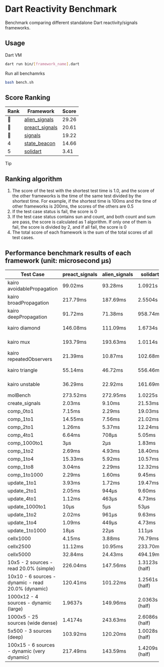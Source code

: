 # Dart Reactivity Benchmark

Benchmark comparing different standalone Dart reactivity/signals frameworks.

## Usage

Dart VM
```bash
dart run bin/[framework_name].dart
```

Run all benchamrks
```bash
bash bench.sh
```

## Score Ranking

<!-- Rank Table -->
| Rank | Framework | Score |
|---|---|---|
| 🥇 | [alien_signals](https://pub.dev/packages/alien_signals) | 29.26 |
| 🥈 | [preact_signals](https://pub.dev/packages/preact_signals) | 20.61 |
| 🥉 | [signals](https://pub.dev/packages/signals) | 19.22 |
| 4 | [state_beacon](https://pub.dev/packages/state_beacon) | 14.66 |
| 5 | [solidart](https://pub.dev/packages/solidart) | 3.41 |
<!-- Rank Table End -->

> [!TIP]
> ## Ranking algorithm
>
> 1. The score of the test with the shortest test time is 1.0, and the score of the other frameworks is the time of the same test divided by the shortest time. For example, if the shortest time is 100ms and the time of other frameworks is 200ms, the scores of the others are 0.5
> 2. If the test case status is fail, the score is 0
> 3. If the test case status contains sun and count, and both count and sum are pass, the score is calculated as 1 algorithm. If only one of them is fail, the score is divided by 2, and if all fail, the score is 0
> 4. The total score of each framework is the sum of the total scores of all test cases.

## Performance benchmark results of each framework (unit: microsecond μs)

<!-- Benchmark Table -->
| Test Case | preact_signals | alien_signals | solidart | signals | state_beacon |
|---|---|---|---|---|---|
| kairo avoidablePropagation | 99.02ms | 93.28ms | 1.0921s | 93.19ms | 93.24ms (fail) |
| kairo broadPropagation | 217.79ms | 187.69ms | 2.5504s | 206.29ms | 3.04ms (fail) |
| kairo deepPropagation | 91.72ms | 71.38ms | 958.74ms | 93.23ms | 90.81ms (fail) |
| kairo diamond | 146.08ms | 111.09ms | 1.6734s | 145.43ms | 96.56ms (fail) |
| kairo mux | 193.79ms | 193.63ms | 1.0114s | 197.47ms | 97.79ms (fail) |
| kairo repeatedObservers | 21.39ms | 10.87ms | 102.68ms | 24.13ms | 25.45ms (fail) |
| kairo triangle | 55.14ms | 46.72ms | 556.46ms | 54.17ms | 43.21ms (fail) |
| kairo unstable | 36.29ms | 22.92ms | 161.69ms | 41.05ms | 191.67ms (fail) |
| molBench | 273.52ms | 272.95ms | 1.0225s | 276.99ms | 399μs |
| create_signals | 2.03ms | 9.10ms | 21.53ms | 17.54ms | 28.57ms |
| comp_0to1 | 7.15ms | 2.29ms | 19.03ms | 6.91ms | 24.49ms |
| comp_1to1 | 14.55ms | 7.56ms | 21.02ms | 7.22ms | 24.45ms |
| comp_2to1 | 1.26ms | 5.37ms | 12.24ms | 4.73ms | 15.40ms |
| comp_4to1 | 6.64ms | 708μs | 5.05ms | 3.67ms | 8.50ms |
| comp_1000to1 | 3μs | 2μs | 1.83ms | 2μs | 20μs |
| comp_1to2 | 2.69ms | 4.93ms | 18.40ms | 8.91ms | 22.75ms |
| comp_1to4 | 15.33ms | 5.92ms | 10.57ms | 3.29ms | 21.28ms |
| comp_1to8 | 3.04ms | 2.29ms | 12.32ms | 3.63ms | 21.53ms |
| comp_1to1000 | 2.29ms | 1.60ms | 9.45ms | 2.00ms | 20.00ms |
| update_1to1 | 3.93ms | 1.72ms | 19.47ms | 4.44ms | 2.76ms |
| update_2to1 | 2.05ms | 944μs | 9.60ms | 2.09ms | 1.38ms |
| update_4to1 | 1.12ms | 463μs | 4.73ms | 1.02ms | 688μs |
| update_1000to1 | 10μs | 5μs | 53μs | 10μs | 7μs |
| update_1to2 | 2.02ms | 961μs | 9.63ms | 2.18ms | 1.38ms |
| update_1to4 | 1.09ms | 449μs | 4.73ms | 1.10ms | 706μs |
| update_1to1000 | 18μs | 22μs | 111μs | 20μs | 199μs |
| cellx1000 | 4.15ms | 3.88ms | 76.79ms | 4.17ms | 3.10ms |
| cellx2500 | 11.12ms | 10.95ms | 233.70ms | 14.08ms | 10.40ms |
| cellx5000 | 32.84ms | 24.43ms | 494.19ms | 34.21ms | 28.76ms |
| 10x5 - 2 sources - read 20.0% (simple) | 226.04ms | 147.56ms | 1.3123s (half) | 248.19ms | 150.16ms |
| 10x10 - 6 sources - dynamic - read 20.0% (dynamic) | 120.41ms | 101.22ms | 1.2561s (half) | 125.76ms | 106.03ms |
| 1000x12 - 4 sources - dynamic (large) | 1.9637s | 149.96ms | 2.0363s (half) | 2.5521s | 189.29ms |
| 1000x5 - 25 sources (wide dense) | 1.4174s | 243.63ms | 2.6086s (half) | 2.2777s | 260.22ms |
| 5x500 - 3 sources (deep) | 103.92ms | 120.20ms | 1.0028s (half) | 108.09ms | 123.78ms |
| 100x15 - 6 sources - dynamic (very dynamic) | 217.49ms | 143.59ms | 1.4209s (half) | 251.07ms | 143.71ms |
<!-- Benchmark Table End -->
